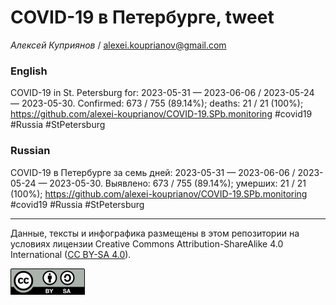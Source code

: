 COVID-19 в Петербурге, tweet
============================

*Алексей Куприянов* /
<a href="mailto:alexei.kouprianov@gmail.com" class="email">alexei.kouprianov@gmail.com</a>

### English

<!-- COVID-19 in St. Petersburg for: 2023-05-31 --- 2023-06-06 / 2023-05-24 --- 2023-05-30. Сonfirmed: 673 / 755 (89.14%); hospitalized:  /   (); deaths: 21 / 21 (100%); https://github.com/alexei-kouprianov/COVID-19.SPb.monitoring #covid19 #Russia #StPetersburg -->

COVID-19 in St. Petersburg for: 2023-05-31 — 2023-06-06 / 2023-05-24 —
2023-05-30. Сonfirmed: 673 / 755 (89.14%); deaths: 21 / 21 (100%);
<a href="https://github.com/alexei-kouprianov/COVID-19.SPb.monitoring" class="uri">https://github.com/alexei-kouprianov/COVID-19.SPb.monitoring</a>
\#covid19 \#Russia \#StPetersburg

### Russian

<!-- COVID-19 в Петербурге за семь дней: 2023-05-31 --- 2023-06-06 / 2023-05-24 --- 2023-05-30. Выявлено: 673 / 755 (89.14%); госпитализировано:  /   (); умерших: 21 / 21 (100%); https://github.com/alexei-kouprianov/COVID-19.SPb.monitoring #covid19 #Russia #StPetersburg -->

COVID-19 в Петербурге за семь дней: 2023-05-31 — 2023-06-06 / 2023-05-24
— 2023-05-30. Выявлено: 673 / 755 (89.14%); умерших: 21 / 21 (100%);
<a href="https://github.com/alexei-kouprianov/COVID-19.SPb.monitoring" class="uri">https://github.com/alexei-kouprianov/COVID-19.SPb.monitoring</a>
\#covid19 \#Russia \#StPetersburg

------------------------------------------------------------------------

Данные, тексты и инфографика размещены в этом репозитории на условиях
лицензии Creative Commons Attribution-ShareAlike 4.0 International ([CC
BY-SA 4.0](https://creativecommons.org/licenses/by-sa/4.0/)).

![](../misc/CC-BY-SA-icon.png "CC-BY-SA")
